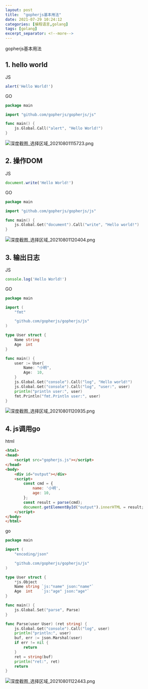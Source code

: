 ```yaml
---
layout: post
title:  "gopherjs基本用法"
date: 2021-07-29 10:24:12
categories: [编程语言,golang]
tags: [golang]
excerpt_separator: <!--more-->
---
```

gopherjs基本用法
<!--more-->

## 1. hello world

JS
```js
alert('Hello World!')
```

GO
```go
package main

import "github.com/gopherjs/gopherjs/js"

func main() {
	js.Global.Call("alert", "Hello World!")
}
```

![深度截图_选择区域_20210801115723.png](/images/深度截图_选择区域_20210801115723.png)

## 2. 操作DOM

JS
```js
document.write('Hello World!')
```

GO
```go
package main

import "github.com/gopherjs/gopherjs/js"

func main() {
	js.Global.Get("document").Call("write", "Hello world!")
}
```

![深度截图_选择区域_20210801120404.png](/images/深度截图_选择区域_20210801120404.png)

## 3. 输出日志

JS
```js
console.log('Hello World!')
```

GO
```go
package main

import (
	"fmt"

	"github.com/gopherjs/gopherjs/js"
)

type User struct {
	Name string
	Age  int
}

func main() {
	user := User{
		Name: "小明",
		Age:  10,
	}
	js.Global.Get("console").Call("log", "Hello world!")
	js.Global.Get("console").Call("log", "user:", user)
	println("println user:", user)
	fmt.Println("fmt.Println user:", user)
}
```

![深度截图_选择区域_20210801120935.png](/images/深度截图_选择区域_20210801120935.png)

## 4. js调用go

html
```html
<html>
<head>
    <script src="gopherjs.js"></script>
</head>
<body>
    <div id="output"></div>
    <script>
        const cmd = {
            name: '小明',
            age: 10,
        };
        const result = parse(cmd);
        document.getElementById("output").innerHTML = result;
    </script>
</body>
</html>
```

go
```go
package main

import (
	"encoding/json"

	"github.com/gopherjs/gopherjs/js"
)

type User struct {
	*js.Object
	Name string `js:"name" json:"name"`
	Age  int    `js:"age" json:"age"`
}

func main() {
	js.Global.Set("parse", Parse)
}

func Parse(user User) (ret string) {
	js.Global.Get("console").Call("log", user)
	println("println:", user)
	buf, err := json.Marshal(user)
	if err != nil {
		return
	}
	ret = string(buf)
	println("ret:", ret)
	return
}
```

![深度截图_选择区域_20210801122443.png](/images/深度截图_选择区域_20210801122443.png)


